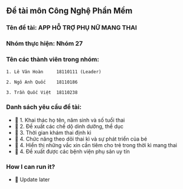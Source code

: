 ## Đề tài môn Công Nghệ Phần Mềm

### Tên đề tài: APP HỖ TRỢ PHỤ NỮ MANG THAI

### Nhóm thực hiện: Nhóm 27

### Tên các thành viên trong nhóm:

```text
1. Lê Văn Hoàn     18110111 (Leader)

2. Ngô Anh Quốc    18110186
  
3. Trần Quốc Việt  18110238
```

### Danh sách yêu cầu đề tài:

- :rocket: 1. Khai thác họ tên, năm sinh và số tuổi thai
- :rocket: 2. Đề xuất các chế dộ dinh dưỡng, thể dục
- :rocket: 3. Thời gian khám thai định kì
- :rocket: 4. Chức năng theo dõi thai kì và sự phát triển của bé
- :rocket: 4. Hiển thị những vắc xin cần tiêm cho trẻ trong thời kì mang thai
- :rocket: 4. Đề xuất được các bệnh viện phụ sản uy tín

### How I can run it?

- :rocket: Update later
